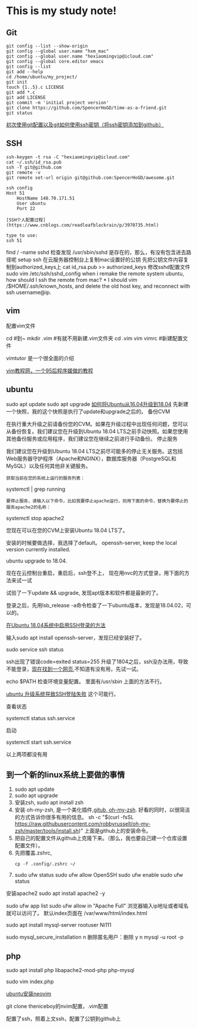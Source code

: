 # This is my study note!

## Git

```
git config --list --show-origin
git config --global user.name "hxm_mac"
git config --global user.name "hexiaomingvip@icloud.com"
git config --global core.editor emacs 
git config --list
git add --help
cd /home/ubuntu/my_project/
git init
touch {1..5}.c LICENSE
git add *.c
git add LICENSE
git commit -m 'initial project version'
git clone https://github.com/SpencerHoGD/time-as-a-friend.git
git status

```

[初次使用git配置以及git如何使用ssh密钥（将ssh密钥添加到github）](https://www.cnblogs.com/superGG1990/p/6844952.html)

## SSH

```
ssh-keygen -t rsa -C "hexiaomingvip@icloud.com"
cat ~/.ssh/id_rsa.pub
ssh -T git@github.com
git remote -v
git remote set-url origin git@github.com:SpencerHoGD/awesome.git

ssh config
Host 51
	HostName 148.70.171.51
	User ubuntu
	Port 22

[SSH个人配置过程](https://www.cnblogs.com/readleafblackrain/p/3970735.html)

type to use:
ssh 51
```

find / -name sshd
检查发现 /usr/sbin/sshd 是存在的，那么，有没有包含进去路径呢
setup ssh
	在云服务器控制台上复制mac设置好的公钥
	先把公钥文件内容复制到authorized_keys上
	cat id_rsa.pub >> authorized_keys
	修改sshd配置文件
	sudo vim /etc/ssh/sshd_config 
when i remake the remote system ubuntu, how should I ssh the remote from mac?
	* I should vim /$HOME/.ssh/known_hosts, and delete the old host key, and reconnect with ssh username@ip.



## vim

配置vim文件


cd #到~
mkdir .vim #有就不用新建.vim文件夹
cd .vim
vim vimrc #新建配置文件

vimtutor 是一个很全面的介绍

[vim教程网，一个95后程序媛做的教程](https://vimjc.com)





## ubuntu

sudo apt update
sudo apt upgrade
[如何将Ubuntu从16.04升级到18.04](https://cloud.tencent.com/developer/article/1188243)
先新建一个快照，我的这个快照是执行了update和upgrade之后的。
备份CVM

在执行重大升级之前请备份您的CVM。如果在升级过程中出现任何问题，您可以从备份恢复。我们建议您在升级到Ubuntu 18.04 LTS之前手动快照。如果您使用其他备份服务或应用程序，我们建议您在继续之前进行手动备份。
停止服务

我们建议您在升级到Ubuntu 18.04 LTS之前尽可能多的停止无关服务。这包括Web服务器守护程序（Apache和NGINX），数据库服务器（PostgreSQL和MySQL）以及任何其他非关键服务。

    获取当前在您的系统上运行的服务列表：

systemctl | grep running

    要停止服务，请输入以下命令，比如我要停止apache运行，则用下面的命令，替换为要停止的服务apache2的名称：

systemctl stop apache2

您现在可以在您的CVM上安装Ubuntu 18.04 LTS了。

安装的时候要做选择，我选择了default。
openssh-server, keep the local version currently installed.

ubuntu upgrade to 18.04.

现在在云控制台重启，重启后，ssh登不上，
现在用nvc的方式登录，用下面的方法来试一试

试验了一下update && upgrade, 发现apt版本和软件都是最新的了。

登录之后，先用lsb_release -a命令检查了一下ubuntu版本，发现是18.04.02，可以的。




[在Ubuntu 18.04系统中启用SSH登录的方法](https://ywnz.com/linuxjc/2347.html)

输入sudo apt install openssh-server，发现已经安装好了。

sudo service ssh status

ssh出现了错误code=exited status=255
升级了1804之后，ssh没办法用，导致不能登录，[现在找到一个网页](https://help.aliyun.com/knowledge_detail/41474.html),不知道有没有用，先试一试。

echo $PATH 检查环境变量配置。
里面有/usr/sbin
上面的方法不行。


[ubuntu 升级系统导致SSH登陆失败](https://blog.csdn.net/ance779/article/details/95031345)
这个可能行。

查看状态 

systemctl status ssh.service

启动

systemctl start ssh.service

以上两项都没有用



## 到一个新的linux系统上要做的事情

1. sudo apt update
2. sudo apt upgrade
3. 安装zsh, sudo apt install zsh
4. 安装 oh-my-zsh, 是一个美化插件,[gitub, oh-my-zsh](https://github.com/robbyrussell/oh-my-zsht). 好看的同时，以很简洁的方式告诉你很多有用的信息。 
sh -c "$(curl -fsSL https://raw.githubusercontent.com/robbyrussell/oh-my-zsh/master/tools/install.sh)"
上面是github上的安装命令。
5. 把自己的配置文件从github上克隆下来。（那么，我也要自己建一个仓库设置配置文件）。
6. 先把覆盖.zshrc,
	 ``` 
	cp -f .config/.zshrc ~/
	```
7. sudo ufw status
sudo ufw allow OpenSSH
sudo ufw enable
sudo ufw status

安装apache2
sudo apt install apache2 -y

sudo ufw app list
sudo ufw allow in "Apache Full"
浏览器输入ip地址或者域名就可以访问了。
默认index页面在 /var/www/html/index.html

sudo apt install mysql-server
rootuser Ni111

sudo mysql_secure_installation
n
删除匿名用户：删除 y
n
mysql -u root -p

## php

sudo apt install php libapache2-mod-php php-mysql

sudo vim index.php
<?php
phpinfo();
?>

[ubuntu安装neovim](https://github.com/neovim/neovim/wiki/Installing-Neovim#install-from-package)

git clone theniceboy的nvim配置，.vim配置

配置了ssh，照着上文ssh，配置了公钥到github上

